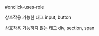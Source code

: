 #onclick-uses-role

상호작용 가능한 태그 input, button

상호작용 가능하지 않는 태그 div, section, span

<span onclick={fn} aria-hidden="true"></span>


